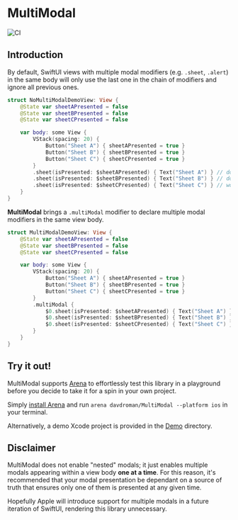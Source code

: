 # MultiModal

![CI](https://github.com/davdroman/MultiModal/workflows/CI/badge.svg)

## Introduction

By default, SwiftUI views with multiple modal modifiers (e.g. `.sheet`, `.alert`) in the same body will only use the last one in the chain of modifiers and ignore all previous ones.

```swift
struct NoMultiModalDemoView: View {
    @State var sheetAPresented = false
    @State var sheetBPresented = false
    @State var sheetCPresented = false

    var body: some View {
        VStack(spacing: 20) {
            Button("Sheet A") { sheetAPresented = true }
            Button("Sheet B") { sheetBPresented = true }
            Button("Sheet C") { sheetCPresented = true }
        }
        .sheet(isPresented: $sheetAPresented) { Text("Sheet A") } // does not work
        .sheet(isPresented: $sheetBPresented) { Text("Sheet B") } // does not work
        .sheet(isPresented: $sheetCPresented) { Text("Sheet C") } // works
    }
}
```

**MultiModal** brings a `.multiModal` modifier to declare multiple modal modifiers in the same view body.

```swift
struct MultiModalDemoView: View {
    @State var sheetAPresented = false
    @State var sheetBPresented = false
    @State var sheetCPresented = false

    var body: some View {
        VStack(spacing: 20) {
            Button("Sheet A") { sheetAPresented = true }
            Button("Sheet B") { sheetBPresented = true }
            Button("Sheet C") { sheetCPresented = true }
        }
        .multiModal {
            $0.sheet(isPresented: $sheetAPresented) { Text("Sheet A") } // works
            $0.sheet(isPresented: $sheetBPresented) { Text("Sheet B") } // works
            $0.sheet(isPresented: $sheetCPresented) { Text("Sheet C") } // works
        }
    }
}
```

## Try it out!

MultiModal supports [Arena](https://github.com/finestructure/Arena) to effortlessly test this library in a playground before you decide to take it for a spin in your own project.

Simply [install Arena](https://github.com/finestructure/Arena#how-to-install-arena) and run `arena davdroman/MultiModal --platform ios` in your terminal.

Alternatively, a demo Xcode project is provided in the [Demo](Demo) directory.

## Disclaimer

MultiModal does not enable "nested" modals; it just enables multiple modals appearing within a view body **one at a time**. For this reason, it's recommended that your modal presentation be dependant on a source of truth that ensures only one of them is presented at any given time.

Hopefully Apple will introduce support for multiple modals in a future iteration of SwiftUI, rendering this library unnecessary.
